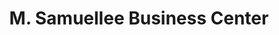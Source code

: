 ---
title: "M. Samuellee Business Center"
url: /monrovia/m-samuellee-business-center/
shop: Elektronik
---